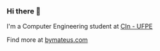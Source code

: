 ### Hi there 👋

I'm a Computer Engineering student at [CIn - UFPE](https://cin.ufpe.br)

Find more at [bymateus.com](https://bymateus.com)

<!--
**mateusfbsoares/mateusfbsoares** is a ✨ _special_ ✨ repository because its `README.md` (this file) appears on your GitHub profile.

Here are some ideas to get you started:

- 🔭 I’m currently working on ...
- 🌱 I’m currently learning ...
- 👯 I’m looking to collaborate on ...
- 🤔 I’m looking for help with ...
- 💬 Ask me about ...
- 📫 How to reach me: ...
- 😄 Pronouns: ...
- ⚡ Fun fact: ...
-->
